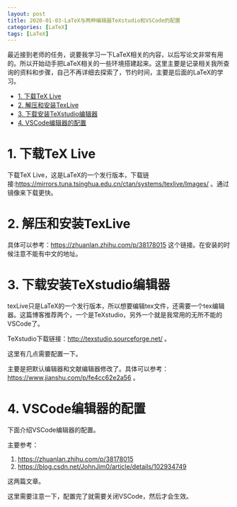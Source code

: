 ```yaml
---
layout: post
title: 2020-01-03-LaTeX与两种编辑器TeXstudio和VSCode的配置
categories: [LaTeX]
tags: [LaTeX]
---
```


最近接到老师的任务，说要我学习一下LaTeX相关的内容，以后写论文非常有用的。所以开始动手把LaTeX相关的一些环境搭建起来。这里主要是记录相关我所查询的资料和步骤，自己不再详细去探索了，节约时间，主要是后面的LaTeX的学习。

<!-- TOC -->

- [1. 下载TeX Live](#1-%e4%b8%8b%e8%bd%bdtex-live)
- [2. 解压和安装TexLive](#2-%e8%a7%a3%e5%8e%8b%e5%92%8c%e5%ae%89%e8%a3%85texlive)
- [3. 下载安装TeXstudio编辑器](#3-%e4%b8%8b%e8%bd%bd%e5%ae%89%e8%a3%85texstudio%e7%bc%96%e8%be%91%e5%99%a8)
- [4. VSCode编辑器的配置](#4-vscode%e7%bc%96%e8%be%91%e5%99%a8%e7%9a%84%e9%85%8d%e7%bd%ae)

<!-- /TOC -->


# 1. 下载TeX Live

下载TeX Live，这是LaTeX的一个发行版本，下载链接:https://mirrors.tuna.tsinghua.edu.cn/ctan/systems/texlive/Images/ 。通过镜像来下载更快。

# 2. 解压和安装TexLive

具体可以参考：https://zhuanlan.zhihu.com/p/38178015 这个链接。在安装的时候注意不能有中文的地址。

# 3. 下载安装TeXstudio编辑器

texLive只是LaTeX的一个发行版本，所以想要编辑tex文件，还需要一个tex编辑器。这篇博客推荐两个，一个是TeXstudio，另外一个就是我常用的无所不能的VSCode了。

TeXstudio下载链接：http://texstudio.sourceforge.net/ 。

这里有几点需要配置一下。

主要是把默认编辑器和文献编辑器修改了。具体可以参考：https://www.jianshu.com/p/fe4cc62e2a56 。

# 4. VSCode编辑器的配置

下面介绍VSCode编辑器的配置。

主要参考：
1. https://zhuanlan.zhihu.com/p/38178015
2. https://blog.csdn.net/JohnJim0/article/details/102934749

这两篇文章。

这里需要注意一下，配置完了就需要关闭VSCode，然后才会生效。






